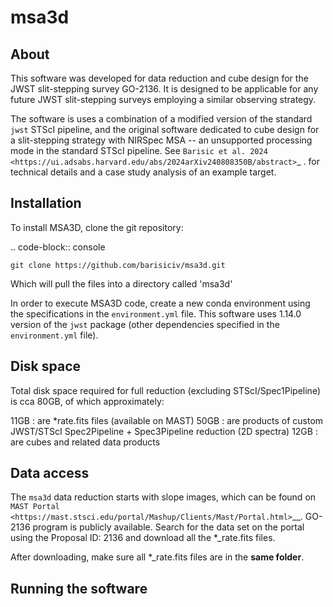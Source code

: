 # msa3d



About
------------

This software was developed for data reduction and cube design for the JWST slit-stepping survey GO-2136.
It is designed to be applicable for any future JWST slit-stepping surveys employing a similar observing strategy.

The software is uses a combination of a modified version of the standard ``jwst`` STScI pipeline, and the original software dedicated to cube design for a slit-stepping strategy with NIRSpec MSA -- an unsupported processing mode in the standard STScI pipeline.
See  `Barisic et al. 2024 <https://ui.adsabs.harvard.edu/abs/2024arXiv240808350B/abstract>`_ . for technical details and a case study analysis of an example target.


Installation
------------

To install MSA3D, clone the git repository:

.. code-block:: console

    git clone https://github.com/barisiciv/msa3d.git

Which will pull the files into a directory called 'msa3d'

In order to execute MSA3D code, create a new conda environment using the specifications in the ``environment.yml`` file.
This software uses 1.14.0 version of the ``jwst`` package (other dependencies specified in the ``environment.yml`` file).


Disk space
------------

Total disk space required for full reduction (excluding STScI/Spec1Pipeline) is cca 80GB, of which approximately:

11GB : 	are *rate.fits files (available on MAST)
50GB :  are products of custom JWST/STScI Spec2Pipeline + Spec3Pipeline reduction (2D spectra)
12GB :	are cubes and related data products


Data access
------------

The ``msa3d`` data reduction starts with slope images, which can be found on `MAST Portal <https://mast.stsci.edu/portal/Mashup/Clients/Mast/Portal.html>`__. GO-2136 program is publicly available. Search for the data set on the portal using the Proposal ID: 2136 and download all the *_rate.fits files.

After downloading, make sure all *_rate.fits files are in the **same folder**.


Running the software
------------

